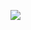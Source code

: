 ![](https://img-blog.csdnimg.cn/direct/74357908db7c432c9770336b8ffb2b27.png)​  
<p><img src="https://cdn.mos.cms.futurecdn.net/RdxhPVv8fAyM6oHsRgF6dH-650-80.png" alt=""></p>
<p><img src="https://img-blog.csdnimg.cn/direct/74357908db7c432c9770336b8ffb2b27-650-80.png" alt=""></p>
